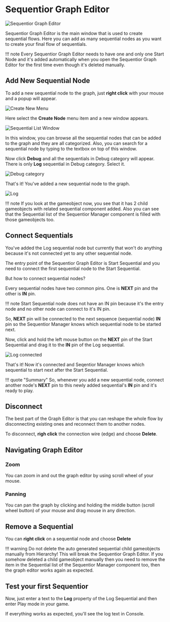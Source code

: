 # Sequentior Graph Editor

![Sequentior Graph Editor](../img/sequentiorgrapheditor_blank.jpg)

Sequentior Graph Editor is the main window that is used to create sequential flows. 
Here you can add as many sequential nodes as you want to create your final flow of sequentials.

!!! note
    Every Sequentior Graph Editor needs to have one and only one Start Node and it's added automatically when you open the Sequentior Graph Editor for the first time even though it's deleted manually.

## Add New Sequential Node

To add a new sequential node to the graph, just __right click__ with your mouse and a popup will appear.

![Create New Menu](../img/sequentiorgrapheditor_createnodemenu.jpg)

Here select the __Create Node__ menu item and a new window appears.

![Sequential List Window](../img/sequentiorgrapheditor_createnodewindow.jpg)

In this window, you can browse all the sequential nodes that can be added to the graph and they are all categorized.
Also, you can search for a sequential node by typing to the textbox on top of this window.

Now click __Debug__ and all the sequentials in Debug category will appear.
There is only __Log__ sequential in Debug category. 
Select it.

![Debug category](../img/sequentiorgrapheditor_createnode_debug.jpg)

That's it! You've added a new sequential node to the graph.

![Log](../img/sequentiorgrapheditor_createnode_log1.jpg)

!!! note
    If you look at the gameobject now, you see that it has 2 child gameobjects with related sequential component added. Also you can see that the Sequential list of the Sequentior Manager component is filled with those gameobjects too.


## Connect Sequentials

You've added the Log sequential node but currently that won't do anything because it's not connected yet to any other sequential node.

The entry point of the Sequentior Graph Editor is Start Sequential and you need to connect the first sequential node to the Start Sequential.

But how to connect sequential nodes?

Every sequential nodes have two common pins. One is __NEXT__ pin and the other is __IN__ pin.

!!! note
    Start Sequential node does not have an IN pin because it's the entry node and no other node can connect to it's IN pin.

So, __NEXT__ pin will be connected to the next sequence (sequential node) __IN__ pin so the Sequentior Manager knows which sequential node to be started next.

Now, click and hold the left mouse button on the __NEXT__ pin of the Start Sequential and drag it to the __IN__ pin of the Log sequential.

![Log connected](../img/sequentiorgrapheditor_createnode_log2.jpg)

That's it! Now it's connected and Seqentior Manager knows which sequential to start next after the Start Sequential.

!!! quote "Summary"
    So, whenever you add a new sequential node, connect another node's __NEXT__ pin to this newly added sequential's __IN__ pin and it's ready to play.

## Disconnect

The best part of the Graph Editor is that you can reshape the whole flow by disconnecting existing ones and reconnect them to another nodes.

To disconnect, __righ click__ the connection wire (edge) and choose __Delete__.

## Navigating Graph Editor

### Zoom
You can zoom in and out the graph editor by using scroll wheel of your mouse.

### Panning
You can pan the graph by clicking and holding the middle button (scroll wheel button) of your mouse and drag mouse in any direction.

## Remove a Sequential

You can __right click__ on a sequential node and choose __Delete__ 


!!! warning
    Do not delete the auto generated sequential child gameobjects manually from Hierarchy! This will break the Sequentior Graph Editor. If you somehow deleted a child gameobject manually then you need to remove the item in the Sequential list of the Sequentior Manager component too, then the graph editor works again as expected.

## Test your first Sequentior

Now, just enter a text to the __Log__ property of the Log Sequential and then enter Play mode in your game.

If everything works as expected, you'll see the log text in Console.